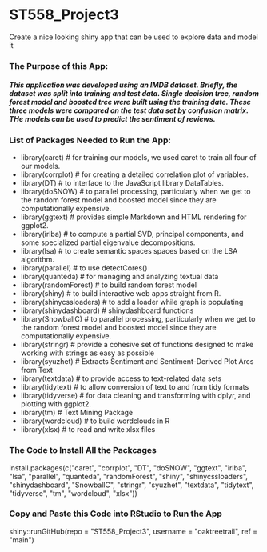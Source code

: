# ST558_Project3
Create a nice looking shiny app that can be used to explore data and model it

### The Purpose of this App: 
##### This application was developed using an IMDB dataset. Briefly, the dataset was split into training and test data. Single decision tree, random forest model and boosted tree were built using the training date. These three models were compared on the test data set by confusion matrix. THe models can be used to predict the sentiment of reviews.

### List of Packages Needed to Run the App:
- library(caret) # for training our models, we used caret to train all four of our models.
- library(corrplot) # for creating a detailed correlation plot of variables.
- library(DT) # to interface to the JavaScript library DataTables.
- library(doSNOW) # to parallel processing, particularly when we get to the random forest model and boosted model since they are computationally expensive.
- library(ggtext) # provides simple Markdown and HTML rendering for ggplot2.
- library(irlba) # to compute a partial SVD, principal components, and some specialized partial eigenvalue decompositions.
- library(lsa) # to create semantic spaces spaces based on the LSA algorithm.
- library(parallel) # to use detectCores()
- library(quanteda) # for managing and analyzing textual data 
- library(randomForest) # to build random forest model 
- library(shiny) # to build interactive web apps straight from R. 
- library(shinycssloaders) # to add a loader while graph is populating
- library(shinydashboard) # shinydashboard functions
- library(SnowballC) # to parallel processing, particularly when we get to the random forest model and boosted model since they are computationally expensive.
- library(stringr) # provide a cohesive set of functions designed to make working with strings as easy as possible
- library(syuzhet) # Extracts Sentiment and Sentiment-Derived Plot Arcs from Text
- library(textdata) # to provide access to text-related data sets 
- library(tidytext) # to allow conversion of text to and from tidy formats
- library(tidyverse) # for data cleaning and transforming with dplyr, and plotting with ggplot2.
- library(tm) # Text Mining Package
- library(wordcloud) # to build wordclouds in R
- library(xlsx) # to read and write xlsx files       


### The Code to Install All the Packcages
install.packages(c("caret", "corrplot", "DT", "doSNOW", "ggtext", "irlba", "lsa", 
  "parallel",  "quanteda", "randomForest", "shiny", "shinycssloaders", "shinydashboard",
  "SnowballC", "stringr", "syuzhet", "textdata", "tidytext", "tidyverse", "tm",
  "wordcloud", "xlsx"))
  
### Copy and Paste this Code into RStudio to Run the App 
shiny::runGitHub(repo = "ST558_Project3", username = "oaktreetrail", ref = "main")
